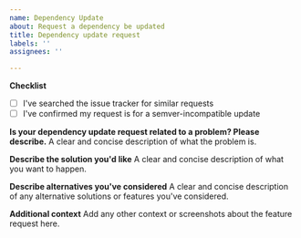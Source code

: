 ```yaml
---
name: Dependency Update
about: Request a dependency be updated
title: Dependency update request
labels: ''
assignees: ''

---
```


<!--
Please note that we are only interested in **semver-incompatible** update requests. Updates to dependencies that are 
semver-compatible can be done in dependent projects without needing changes in this repository.

For example, if you are here because you believe Rustls is bringing in dependency `foo` at version `0.2.1` and
you wish Rustls used `0.2.2` instead, you should not file an issue and instead should run `cargo update` in your
dependent project. It would only be appropriate to file an issue if you require Rustls use `foo` at version `0.3.0+`.
-->

**Checklist**
* [ ] I've searched the issue tracker for similar requests
* [ ] I've confirmed my request is for a semver-incompatible update

**Is your dependency update request related to a problem? Please describe.**
A clear and concise description of what the problem is.

**Describe the solution you'd like**
A clear and concise description of what you want to happen.

**Describe alternatives you've considered**
A clear and concise description of any alternative solutions or features you've considered.

**Additional context**
Add any other context or screenshots about the feature request here.
